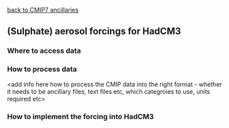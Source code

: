 [back to CMIP7 ancillaries](CMIP7_ancillaries.md)

## (Sulphate) aerosol forcings for HadCM3

### Where to access data

<add info here where to find CMIP aerosol data>

### How to process data

<add info here how to process the CMIP data into the right format - whether it needs to be ancillary files, text files etc, which categroies to use, units required etc>

### How to implement the forcing into HadCM3

<add info here how to incorporate into a model run>
